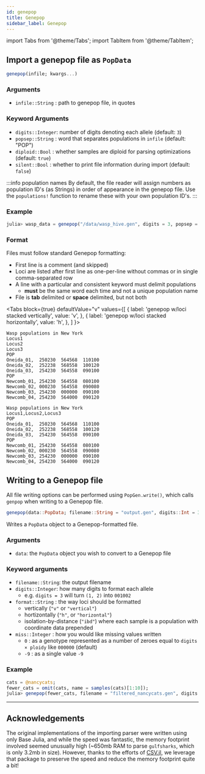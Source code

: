 ```yaml
---
id: genepop
title: Genepop
sidebar_label: Genepop
---
```

import Tabs from '@theme/Tabs';
import TabItem from '@theme/TabItem';

## Import a genepop file as `PopData`

```julia
genepop(infile; kwargs...)
```

### Arguments

- `infile::String` : path to genepop file, in quotes

### Keyword Arguments

- `digits::Integer`: number of digits denoting each allele (default: `3`)
- `popsep::String` : word that separates populations in `infile` (default: "POP")
- `diploid::Bool`  : whether samples are diploid for parsing optimizations (default: `true`)
- `silent::Bool`   : whether to print file information during import (default: `false`)

:::info population names
By default, the file reader will assign numbers as population ID's (as Strings) in order of appearance in the genepop file. Use the `populations!` function to rename these with your own population ID's.
:::

### Example
```julia
julia> wasp_data = genepop("/data/wasp_hive.gen", digits = 3, popsep = "POP")
```

### Format

Files must follow standard Genepop formatting:

- First line is a comment (and skipped)
- Loci are listed after first line as one-per-line without commas or in single comma-separated row
- A line with a particular and consistent keyword must delimit populations
  - **must** be the same word each time and not a unique population name
- File is **tab** delimited or **space** delimited, but not both

<Tabs
  block={true}
  defaultValue="v"
  values={[
    { label: 'genepop w/loci stacked vertically', value: 'v', },
    { label: 'genepop w/loci stacked horizontally', value: 'h', },
  ]
}>
<TabItem value="v">

```
Wasp populations in New York
Locus1
Locus2
Locus3
POP
Oneida_01,	250230	564568	110100
Oneida_02,	252238	568558	100120
Oneida_03,	254230	564558	090100
POP
Newcomb_01,	254230	564558	080100
Newcomb_02,	000230	564558	090080
Newcomb_03,	254230	000000	090100
Newcomb_04,	254230	564000	090120
```

</TabItem>
<TabItem value="h">

```
Wasp populations in New York
Locus1,Locus2,Locus3
POP
Oneida_01,	250230	564568	110100
Oneida_02,	252238	568558	100120
Oneida_03,	254230	564558	090100
POP
Newcomb_01,	254230	564558	080100
Newcomb_02,	000230	564558	090080
Newcomb_03,	254230	000000	090100
Newcomb_04,	254230	564000	090120
```

</TabItem>
</Tabs>

## Writing to a Genepop file
All file writing options can be performed using `PopGen.write()`, which calls `genpop` when writing to a Genepop file.
```julia
genepop(data::PopData; filename::String = "output.gen", digits::Int = 3, format::String = "vertical", miss::Int = 0)
```
Writes a `PopData` object to a Genepop-formatted file.
### Arguments
- `data`: the `PopData` object you wish to convert to a Genepop file
### Keyword arguments
- `filename::String`: the output filename
- `digits::Integer`: how many digits to format each allele
  -  e.g. `digits = 3` will turn `(1, 2)` into `001002` 
- `format::String` : the way loci should be formatted 
  - vertically (`"v"` or `"vertical"`)
  - hortizontally (`"h"`, or `"horizontal"`)
  - isolation-by-distance (`"ibd"`) where each sample is a population with coordinate data prepended
- `miss::Integer` : how you would like missing values written 
  - `0` : as a genotype represented as a number of zeroes equal to `digits × ploidy` like `000000` (default) 
  - `-9` : as a single value `-9`

### Example
```julia
cats = @nancycats;
fewer_cats = omit(cats, name = samples(cats)[1:10]);
julia> genepop(fewer_cats, filename = "filtered_nancycats.gen", digits = 3, format = "h")
```

----

## Acknowledgements

The original implementations of the importing parser were written using only Base Julia, and while the speed was fantastic, the memory footprint involved seemed unusually high (~650mb RAM to parse `gulfsharks`, which is only 3.2mb in size). However, thanks to the efforts of [CSV.jl](https://github.com/JuliaData/CSV.jl), we leverage that package to preserve the speed and reduce the memory footprint quite a bit!
